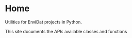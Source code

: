 # Home

Utilities for EnviDat projects in Python.

This site documents the APIs available classes and functions
